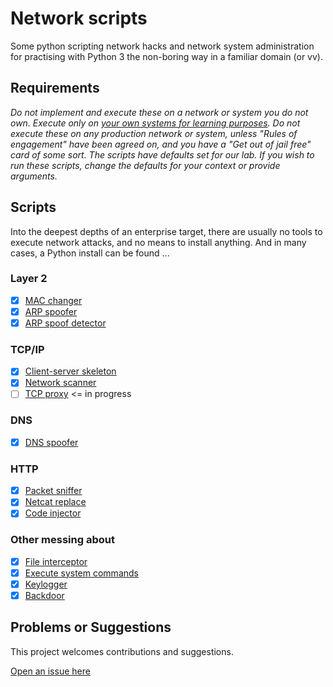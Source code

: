 # Network scripts

Some python scripting network hacks and network system administration for practising with Python 3 the non-boring way in a familiar domain (or vv).

## Requirements

_Do not implement and execute these on a network or system you do not own. Execute only on [your own systems for learning purposes](https://github.com/tymyrddin/ymrir/wiki). Do not execute these on any production network or system, unless "Rules of engagement" have been agreed on, and you have a "Get out of jail free" card of some sort. The scripts have defaults set for our lab. If you wish to run these scripts, change the defaults for your context or provide arguments._

## Scripts

Into the deepest depths of an enterprise target, there are usually no tools to execute network attacks, and no means to install anything.
And in many cases, a Python install can be found ...

### Layer 2

- [x] [MAC changer](layer2/mac_changer)
- [x] [ARP spoofer](layer2/arp_spoofer)
- [x] [ARP spoof detector](layer2/arp_spoof_detector)

### TCP/IP

- [x] [Client-server skeleton](tcp-ip/client_server)
- [x] [Network scanner](tcp-ip/network_scanner)
- [ ] [TCP proxy](tcp-ip/tcp_proxy)      <= in progress

### DNS

- [x] [DNS spoofer](dns/dns_spoofer)

### HTTP

- [x] [Packet sniffer](http/packet_sniffer)
- [x] [Netcat replace](http/netcat_replace)
- [x] [Code injector](http/code_injector)

### Other messing about

- [x] [File interceptor](other/file_interceptor)
- [x] [Execute system commands](other/execute_commands)
- [x] [Keylogger](other/keylogger)
- [x] [Backdoor](other/backdoor)

## Problems or Suggestions

This project welcomes contributions and suggestions. 

[Open an issue here](https://github.com/tymyrddin/ymrir/issues)